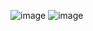 ![image](https://github.com/Rahul-chaurasiya/Leetcode-Practice-Problem/assets/77222540/11cb761a-1300-4828-afa8-1f0f0065b0af)
![image](https://github.com/Rahul-chaurasiya/Leetcode-Practice-Problem/assets/77222540/20f927a4-d991-46c7-8977-1c76dca3faad)
